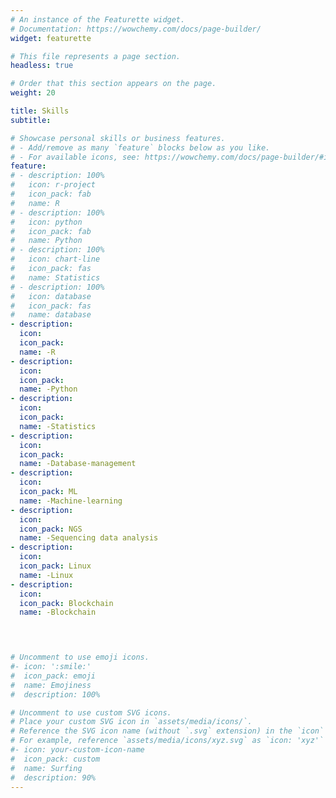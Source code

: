 ```yaml
---
# An instance of the Featurette widget.
# Documentation: https://wowchemy.com/docs/page-builder/
widget: featurette

# This file represents a page section.
headless: true

# Order that this section appears on the page.
weight: 20

title: Skills
subtitle:

# Showcase personal skills or business features.
# - Add/remove as many `feature` blocks below as you like.
# - For available icons, see: https://wowchemy.com/docs/page-builder/#icons
feature:
# - description: 100%
#   icon: r-project
#   icon_pack: fab
#   name: R
# - description: 100%
#   icon: python
#   icon_pack: fab
#   name: Python
# - description: 100%
#   icon: chart-line
#   icon_pack: fas
#   name: Statistics
# - description: 100%
#   icon: database
#   icon_pack: fas
#   name: database
- description:
  icon:
  icon_pack: 
  name: -R
- description:
  icon:
  icon_pack:
  name: -Python
- description:
  icon:
  icon_pack:
  name: -Statistics
- description:
  icon:
  icon_pack:
  name: -Database-management
- description:
  icon:
  icon_pack: ML
  name: -Machine-learning
- description:
  icon:
  icon_pack: NGS
  name: -Sequencing data analysis
- description:
  icon:
  icon_pack: Linux
  name: -Linux
- description:
  icon:
  icon_pack: Blockchain
  name: -Blockchain
  



# Uncomment to use emoji icons.
#- icon: ':smile:'
#  icon_pack: emoji
#  name: Emojiness
#  description: 100% 

# Uncomment to use custom SVG icons.
# Place your custom SVG icon in `assets/media/icons/`.
# Reference the SVG icon name (without `.svg` extension) in the `icon` field.
# For example, reference `assets/media/icons/xyz.svg` as `icon: 'xyz'`
#- icon: your-custom-icon-name
#  icon_pack: custom
#  name: Surfing
#  description: 90%
---
```

